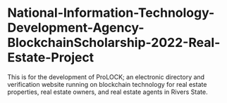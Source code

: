 # National-Information-Technology-Development-Agency-BlockchainScholarship-2022-Real-Estate-Project
This is for the development of ProLOCK; an electronic directory and verification website running on blockchain technology for real estate properties, real estate owners, and real estate agents in Rivers State.
